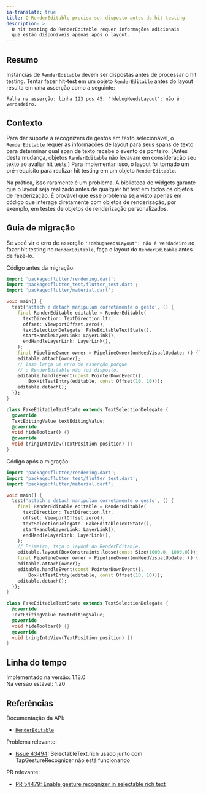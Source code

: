 ```yaml
---
ia-translate: true
title: O RenderEditable precisa ser disposto antes do hit testing
description: >
  O hit testing do RenderEditable requer informações adicionais
  que estão disponíveis apenas após o layout.
---
```


## Resumo

Instâncias de `RenderEditable` devem ser dispostas antes de processar o hit
testing. Tentar fazer hit-test em um objeto `RenderEditable` antes do layout
resulta em uma asserção como a seguinte:

```plaintext
Falha na asserção: linha 123 pos 45: '!debugNeedsLayout': não é verdadeiro.
```

## Contexto

Para dar suporte a recognizers de gestos em texto selecionável, o
`RenderEditable` requer as informações de layout para seus
spans de texto para determinar qual span de texto recebe o
evento de ponteiro. (Antes desta mudança, objetos `RenderEditable`
não levavam em consideração seu texto ao avaliar hit tests.)
Para implementar isso, o layout foi tornado um pré-requisito para realizar
hit testing em um objeto `RenderEditable`.

Na prática, isso raramente é um problema. A biblioteca de widgets
garante que o layout seja realizado antes de qualquer hit test em todos
os objetos de renderização. É provável que esse problema seja visto apenas em
código que interage diretamente com objetos de renderização, por
exemplo, em testes de objetos de renderização personalizados.

## Guia de migração

Se você vir o erro de asserção `'!debugNeedsLayout': não é verdadeiro`
ao fazer hit testing no `RenderEditable`,
faça o layout do `RenderEditable` antes de fazê-lo.

Código antes da migração:

```dart
import 'package:flutter/rendering.dart';
import 'package:flutter_test/flutter_test.dart';
import 'package:flutter/material.dart';

void main() {
  test('attach e detach manipulam corretamente o gesto', () {
    final RenderEditable editable = RenderEditable(
      textDirection: TextDirection.ltr,
      offset: ViewportOffset.zero(),
      textSelectionDelegate: FakeEditableTextState(),
      startHandleLayerLink: LayerLink(),
      endHandleLayerLink: LayerLink(),
    );
    final PipelineOwner owner = PipelineOwner(onNeedVisualUpdate: () {});
    editable.attach(owner);
    // Isso lança um erro de asserção porque
    // o RenderEditable não foi disposto.
    editable.handleEvent(const PointerDownEvent(),
        BoxHitTestEntry(editable, const Offset(10, 10)));
    editable.detach();
  });
}

class FakeEditableTextState extends TextSelectionDelegate {
  @override
  TextEditingValue textEditingValue;
  @override
  void hideToolbar() {}
  @override
  void bringIntoView(TextPosition position) {}
}
```

Código após a migração:

```dart
import 'package:flutter/rendering.dart';
import 'package:flutter_test/flutter_test.dart';
import 'package:flutter/material.dart';

void main() {
  test('attach e detach manipulam corretamente o gesto', () {
    final RenderEditable editable = RenderEditable(
      textDirection: TextDirection.ltr,
      offset: ViewportOffset.zero(),
      textSelectionDelegate: FakeEditableTextState(),
      startHandleLayerLink: LayerLink(),
      endHandleLayerLink: LayerLink(),
    );
    // Primeiro, faça o layout do RenderEditable.
    editable.layout(BoxConstraints.loose(const Size(1000.0, 1000.0)));
    final PipelineOwner owner = PipelineOwner(onNeedVisualUpdate: () {});
    editable.attach(owner);
    editable.handleEvent(const PointerDownEvent(),
        BoxHitTestEntry(editable, const Offset(10, 10)));
    editable.detach();
  });
}

class FakeEditableTextState extends TextSelectionDelegate {
  @override
  TextEditingValue textEditingValue;
  @override
  void hideToolbar() {}
  @override
  void bringIntoView(TextPosition position) {}
}
```

## Linha do tempo

Implementado na versão: 1.18.0<br>
Na versão estável: 1.20

## Referências

Documentação da API:

* [`RenderEditable`][]

Problema relevante:

* [Issue 43494][]: SelectableText.rich usado junto com
  TapGestureRecognizer não está funcionando

PR relevante:

* [PR 54479: Enable gesture recognizer in selectable rich text][]


[Issue 43494]: {{site.repo.flutter}}/issues/43494
[`RenderEditable`]: {{site.api}}/flutter/rendering/RenderEditable-class.html
[PR 54479: Enable gesture recognizer in selectable rich text]: {{site.repo.flutter}}/pull/54479
